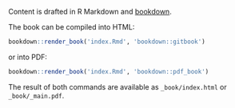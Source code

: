 Content is drafted in R Markdown and [bookdown](https://github.com/rstudio/bookdown).

The book can be compiled into HTML:

```r
bookdown::render_book('index.Rmd', 'bookdown::gitbook')
```

or into PDF:

```r
bookdown::render_book('index.Rmd', 'bookdown::pdf_book')
```

The result of both commands are available as `_book/index.html` or `_book/_main.pdf`.
